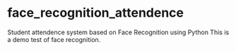 # face_recognition_attendence
Student attendence system based on Face Recognition using Python
This is a demo test of face recognition.
